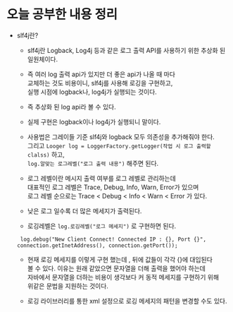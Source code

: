 # 오늘 공부한 내용 정리         
* slf4j란?     
  * slf4j란 Logback, Log4j 등과 같은 로그 출력 API를 
    사용하기 위한 추상화 된 일원체이다.   
    
  * 즉 여러 log 출력 api가 있지만 더 좋은 api가 나올 때 마다    
    교체하는 것도 비용이니, slf4j를 사용해 로깅을 구현하고,   
    실행 시점에 logback나, log4j가 실행되는 것이다.    
    
  * 즉 추상화 된 log api라 볼 수 있다.   
  
  * 실제 구현은 logback이나 log4j가 실행되니 말이다.    

  * 사용법은 그레이들 기준 slf4j와 logback 모두 의존성을 추가해줘야 한다.     
    그리고 `Looger log = LoggerFactory.getLogger(작업 시 로그 출력할 clalss)` 하고,                    
    `log.알맞는 로그레벨("로그 출력 내용")` 해주면 된다.     
  
  * 로그 레벨이란 메시지 출력 여부를 로그 레벨로 관리하는데     
    대표적인 로그 레벨은 Trace, Debug, Info, Warn, Error가 있으며    
    로그 레벨 순으로는 Trace < Debug < Info < Warn < Error 가 있다.    
    
  * 낮은 로그 일수록 더 많은 메세지가 출력된다.  

  * 로깅레벨은 `log.로깅레벨("로그 메세지")` 로 구현하면 된다. 

  ` log.debug("New Client Connect! Connected IP : {}, Port {}",       
              connection.getInetAddress(), connection.getPort());`    
  
  * 현재 로깅 메세지를 이렇게 구현 했는데 , 뒤에 값들이 각각 {}에 대입된다   
    볼 수 있다. 이유는 원래 같았으면 문자열을 더해 출력을 했어야 하는데   
    자바에서 문자열을 더하는 비용이 생각보다 커 동적 메세지를 구현하기 위해     
    위같은 문법을 지원하는 것이다.   
    
  * 로깅 라이브러리를 통한 xml 설정으로 로깅 메세지의 패턴을 변경할 수도 있다.    
